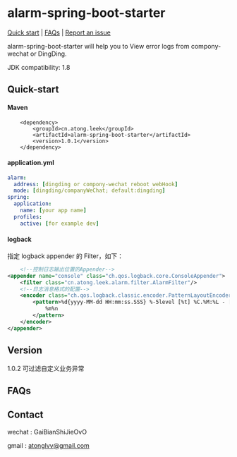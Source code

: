 # alarm-spring-boot-starter

[Quick start](https://gitcode.net/u011552171/alarm-spring-boot-starter#quick-start) | [FAQs](https://gitcode.net/u011552171/alarm-spring-boot-starter#faqs) | [Report an issue](https://gitcode.net/u011552171/alarm-spring-boot-starter/-/issues/new)

alarm-spring-boot-starter will help you to View error logs from compony-wechat or DingDing.  

JDK compatibility:  1.8  

## Quick-start
#### Maven
        <dependency>
            <groupId>cn.atong.leek</groupId>
            <artifactId>alarm-spring-boot-starter</artifactId>
            <version>1.0.1</version>
        </dependency>
#### application.yml
```yaml
alarm:
  address: [dingding or compony-wechat reboot webHook]
  mode: [dingding/companyWeChat; default:dingding]
spring:
  application:
    name: [your app name]
  profiles:
    active: [for example dev]
```
#### logback
指定 logback appender 的 Filter，如下：

```xml
    <!--控制日志输出位置的Appender-->
<appender name="console" class="ch.qos.logback.core.ConsoleAppender">
    <filter class="cn.atong.leek.alarm.filter.AlarmFilter"/>
    <!--日志消息格式的配置-->
    <encoder class="ch.qos.logback.classic.encoder.PatternLayoutEncoder">
        <pattern>%d{yyyy-MM-dd HH:mm:ss.SSS} %-5level [%t] %C.%M:%L - [traceId:%X{traceId}] [businessId:%X{businessId}]
            %m%n
        </pattern>
    </encoder>
</appender>
```
## Version
1.0.2   可过滤自定义业务异常
## FAQs

## Contact

wechat : GaiBianShiJieOvO

gmail : atonglvv@gmail.com